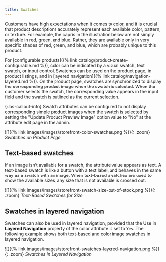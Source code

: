 ```yaml
---
title: Swatches
---
```


Customers have high expectations when it comes to color, and it is crucial that product descriptions accurately represent each available color, pattern, or texture. For example, the capris in the illustration below are not simply available in red, green, and blue. Rather, they are available only in very specific shades of red, green, and blue, which are probably unique to this product.

For [configurable products]({% link catalog/product-create-configurable.md %}), color can be indicated by a visual swatch, text swatch, or input control. Swatches can be used on the product page, in product listings, and in [layered navigation]({% link catalog/navigation-layered.md %}). On the product page, swatches are synchronized to display the corresponding product image when the swatch is selected. When the customer selects the swatch, the corresponding value appears in the input field and the swatch is outlined as the current selection.

{:.bs-callout-info}
Swatch attributes can be configured to not display corresponding simple product images when the swatch is selected by setting the "Update Product Preview Image" option value to "No" at the attribute edit page in the admin.

![]({% link images/images/storefront-color-swatches.png %}){: .zoom}
_Swatches on Product Page_

## Text-based swatches

If an image isn’t available for a swatch, the attribute value appears as text. A text-based swatch is like a button with a text label, and behaves in the same way as a swatch with an image. When text-based swatches are used to show the available sizes, any size that is not available is crossed out.

![]({% link images/images/storefront-swatch-size-out-of-stock.png %}){: .zoom}
_Text-Based Swatches for Size_

## Swatches in layered navigation

Swatches can also be used in layered navigation, provided that the Use in **Layered Navigation** property of the color attribute is set to `Yes`. The following example shows both text-based and color image swatches in layered navigation.

![]({% link images/images/storefront-swatches-layered-navigation.png %}){: .zoom}
_Swatches in Layered Navigation_
